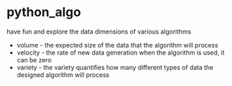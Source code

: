 # python_algo
have fun and explore the data dimensions of various algorithms
* volume - the expected size of the data that the algorithm will process
* velocity - the rate of new data generation when the algorithm is used, it can be zero
* variety - the variety quantifies how many different types of data the designed algorithm will process


